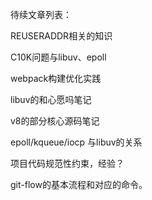 待续文章列表：

REUSERADDR相关的知识

C10K问题与libuv、epoll

webpack构建优化实践

libuv的和心愿吗笔记

v8的部分核心源码笔记

epoll/kqueue/iocp 与libuv的关系

项目代码规范性约束，经验？


git-flow的基本流程和对应的命令。

